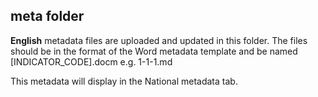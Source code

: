 ## meta folder

**English** metadata files are uploaded and updated in this folder. The files should be in the format of the Word metadata template and be named [INDICATOR_CODE].docm e.g. 1-1-1.md


This metadata will display in the National metadata tab.
